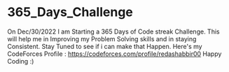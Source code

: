 # 365_Days_Challenge
On Dec/30/2022 I am Starting a 365 Days of Code streak Challenge.
This will help me in Improving my Problem Solving skills and in staying Consistent.
Stay Tuned to see if i can make that Happen.
Here's my CodeForces Profile : https://codeforces.com/profile/redashabbir00
Happy Coding :)
